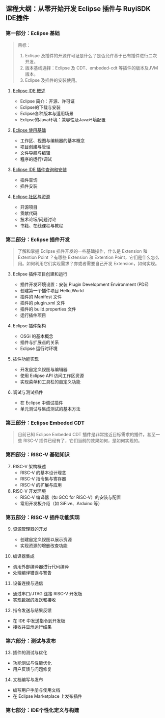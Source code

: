## 课程大纲：从零开始开发 Eclipse 插件与 RuyiSDK IDE插件

### 第一部分：Eclipse 基础

> 目标：
>
> 1. Eclispe 及插件的开源许可证是什么？是否允许基于已有插件进行二次开发。
> 2. 版本基线选择：Eclipse 及 CDT、embeded-cdt 等插件的版本及JVM版本。
> 3. Eclipse 及插件的安装使用。

1. [Eclipse IDE 概述](../chapter1/1.1-introduce.md)

   * Eclipse 简介：开源、许可证
   * Eclipse的下载与安装
   * Eclipse各种版本与适用场景
   * Eclipse的Java环境：兼容性及Java环境配置
2. [Eclipse 使用基础](../chapter1/1.2-basicUse.md)

   * 工作区、视图与编辑器的基本概念
   * 项目创建与管理
   * 文件导航与编辑
   * 程序的运行/调试
3. [Eclipse IDE 插件查询和安装](../chapter1/1.3-pluginBasics.md)

   * 插件查询
   * 插件安装
4. [Eclipse 社区与资源](../chapter1/1.4-resource.md)

   * 开源项目
   * 贡献代码
   * 技术论坛/问题讨论
   * 书籍、在线课程与教程

### 第二部分：Eclipse 插件开发

> 了解和掌握 Eclipse 插件开发的一些基础操作，什么是 Extension 和 Extention Point ？有哪些 Extension 和 Extention Point，它们是什么怎么用。如何利用它们实现需求？亦或者需要自己开发 Extension，如何实现。

3. Eclipse 插件项目创建和运行

   * 插件开发环境设置：安装 Plugin Development Environment (PDE)
   * 创建第一个插件项目 Hello,World
   * 插件的 Manifest 文件
   * 插件的 plugin.xml 文件
   * 插件的 build.properties 文件
   * 运行插件项目
4. Eclipse 插件架构

   * OSGi 的基本概念
   * 插件与扩展点的关系
   * Eclipse 运行时环境
5. 插件功能实现

   * 开发自定义视图与编辑器
   * 使用 Eclipse API 访问工作区资源
   * 实现菜单和工具栏的自定义功能
6. 调试与测试插件

   * 在 Eclipse 中调试插件
   * 单元测试与集成测试的基本方法

### 第三部分：Eclipse Embeded CDT

> 目前已知 Eclipse Embeded CDT 插件是非常接近目标需求的插件，甚至一些 RISC-V 插件已经有了，它们当前的效果如何，是如何实现的。

### 第四部分：RISC-V 基础知识

7. RISC-V 架构概述
   * RISC-V 的基本设计理念
   * RISC-V 指令集与寄存器
   * RISC-V 的扩展与应用
8. RISC-V 开发环境
   * RISC-V 编译器（如 GCC for RISC-V）的安装与配置
   * 常用开发板介绍（如 SiFive、Arduino 等）

### 第五部分：RISC-V 插件功能实现

9. 资源管理器的开发

   * 创建自定义视图以展示资源
   * 实现资源的增删改查功能
10. 编译器集成

* 调用外部编译器进行代码编译
* 处理编译错误与警告

11. 设备连接与通信

* 通过串口/JTAG 连接 RISC-V 开发板
* 实现数据的发送和接收

12. 指令发送与结果反馈

* 在 IDE 中发送指令到开发板
* 接收并显示运行结果

### 第六部分：测试与发布

13. 插件的测试与优化

* 功能测试与性能优化
* 用户反馈与问题修复

14. 文档编写与发布

* 编写用户手册与使用文档
* 在 Eclipse Marketplace 上发布插件

### 第七部分：IDE个性化定义与构建
